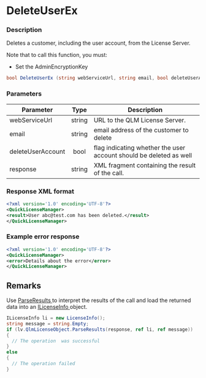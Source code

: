 # DeleteUserEx

### Description

Deletes a customer, including the user account, from the License Server.

Note that to call this function, you must:

* Set the AdminEncryptionKey

```csharp
bool DeleteUserEx (string webServiceUrl, string email, bool deleteUserAccount, out string response)
```

### Parameters

| Parameter         |  Type  | Description                                                        |
| ----------------- | :----: | ------------------------------------------------------------------ |
| webServiceUrl     | string | URL to the QLM License Server.                                     |
| email             | string | email address of the customer to delete                            |
| deleteUserAccount |  bool  | flag indicating whether the user account should be deleted as well |
| response          | string | XML fragment containing the result of the call.                    |

### Response XML format

```xml
<?xml version='1.0' encoding='UTF-8'?>
<QuickLicenseManager>
<result>User abc@test.com has been deleted.</result>
</QuickLicenseManager>
```

### Example error response

```xml
<?xml version='1.0' encoding='UTF-8'?>
<QuickLicenseManager>
<error>Details about the error</error>
</QuickLicenseManager>
```

## Remarks

Use [ParseResults ](../../iqlmcustomerinfo/methods/parseresults.md)to interpret the results of the call and load the returned data into an [ILicenseInfo ](../../ilicenseinfo/)object.

```csharp
ILicenseInfo li = new LicenseInfo();
string message = string.Empty;
if (lv.QlmLicenseObject.ParseResults(response, ref li, ref message))
{
  // The operation  was successful	
}
else
{
  // The operation failed
}
```
